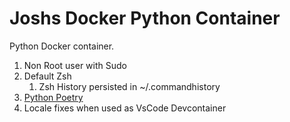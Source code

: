 
# Joshs Docker Python Container

Python Docker container.

1. Non Root user with Sudo
2. Default Zsh
   1. Zsh History persisted in ~/.commandhistory
3. [Python Poetry](https://python-poetry.org/)
4. Locale fixes when used as VsCode Devcontainer

